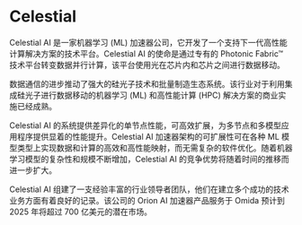 # Celestial

Celestial AI 是一家机器学习 (ML) 加速器公司，它开发了一个支持下一代高性能计算解决方案的技术平台。Celestial AI 的使命是通过专有的 Photonic Fabric™ 技术平台转变数据并行计算，该平台使用光在芯片内和芯片之间进行数据移动。 

数据通信的进步推动了强大的硅光子技术和批量制造生态系统。该行业对于利用集成硅光子进行数据移动的机器学习 (ML) 和高性能计算 (HPC) 解决方案的商业实施已经成熟。

Celestial AI 的系统提供差异化的单节点性能，可高效扩展，为多节点和多模型应用程序提供显着的性能提升。Celestial AI 加速器架构的可扩展性可在各种 ML 模型类型上实现数据和计算的高效和高性能映射，而无需复杂的软件优化。随着机器学习模型的复杂性和规模不断增加，Celestial AI 的竞争优势将随着时间的推移而进一步扩大。 

Celestial AI 组建了一支经验丰富的行业领导者团队，他们在建立多个成功的技术业务方面有着良好的记录。该公司的 Orion AI 加速器产品服务于 Omida 预计到 2025 年将超过 700 亿美元的潜在市场。
